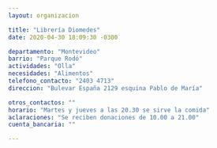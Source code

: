 ```yaml
---
layout: organizacion

title: "Librería Diomedes"
date: 2020-04-30 18:09:30 -0300

departamento: "Montevideo"
barrio: "Parque Rodó"
actividades: "Olla"
necesidades: "Alimentos"
telefono_contacto: "2403 4713"
direccion: "Bulevar España 2129 esquina Pablo de María"

otros_contactos: ""
horario: "Martes y jueves a las 20.30 se sirve la comida"
aclaraciones: "Se reciben donaciones de 10.00 a 21.00"
cuenta_bancaria: ""

---
```

